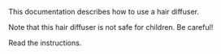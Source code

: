 This documentation describes how to use a hair diffuser.

Note that this hair diffuser is not safe for children. Be careful!

Read the instructions.

